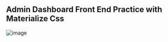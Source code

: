 ## Admin Dashboard Front End Practice with Materialize Css

![image](https://user-images.githubusercontent.com/29076661/47971797-8d791000-e05a-11e8-8aea-91d88839f98f.png)
